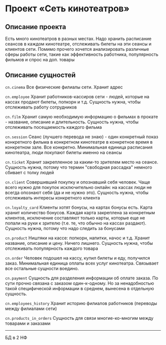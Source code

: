# Проект «Сеть кинотеатров»

## Описание проекта
Есть много кинотеатров в разных местах. Надо хранить расписание сеансов в каждом кинотеатре, отслеживать билеты на эти сеансы и клиентов сети. Помимо прочего хочется анализировать различные сферы работы сети, такие как эффективность работника, популярность фильмов и спрос на доп. товары 

## Описание сущностей

`cn.cinema`
Все физические филиалы сети. Хранит адрес

`cn.employee`
Хранит работников-кассиров сети - людей, которые на кассах продают билеты, попкорн и т.д. Сущность нужна, чтобы отслеживать работу сотрудников

`cn.film`
Хранит самую необходимую информацию о фильмах в прокате - название, описание и длительность. Сущность нужна, чтобы отслеживать посещаемость каждого фильма

`cn.session`
Сеанс (лучшего перевода не знаю) - один конкретный показ конкретного фильма в конкретном кинотеатре в конкретное время в конкретном зале. Все конкретно. Минимальная единица расписания кинотеатра, люди покупают билеты именно на сеансы

`cn.ticket`
Хранит закрепленное за каким-то зрителем место на сеансе. Сущность нужна, потому что термин "свободная рассадка" немного сбивает с толку людей

`cn.client`
Совершивший покупку и опознавший себя человек. Чаще всего нужно для покупок исключительно онлайн: на кассах люди не всегда опознают себя (да и не нужно это). Сущность нужна, чтобы отслеживать интересы конкретного клиента

`cn.loyalty_card`
Клиенты хотят бонусы, на картах бонусы есть. Карта хранит количество бонусов. Каждая карта закреплена за конкретным клиентов, исключение составляют только карты, которые еще не попали на руки к зрителю (т.е. те, что обычно на кассах раздают). Сущность нужна, потому что надо следить за бонусами

`cn.product`
Ништяки на кассе: попкорн, напитки, начос и т.д. Хранит название, описание и цену. Ничего лишнего. Сущность нужна, чтобы отслеживать популярность каждого товара

`cn.order`
Человек подошел на кассу, купил билеты и еду, получился заказ. Минимальная единица оплаты всех услуг кинотеатра. Связывает все остальные сущности воедино.

`cn.payment`
Сущность для разделения информации об оплате заказа. По сути прочно связана с заказом один-к-одному. Но за ненадобностью такой специфической информации в среднем, вынесена в отдельную сущность.

`cn.employees_history`
Хранит историю филиалов работников (переводы между филиалами сети)

`cn.products_in_orders`
Сущность для связи многие-ко-многим между товарами и заказами

---

БД в 2 НФ